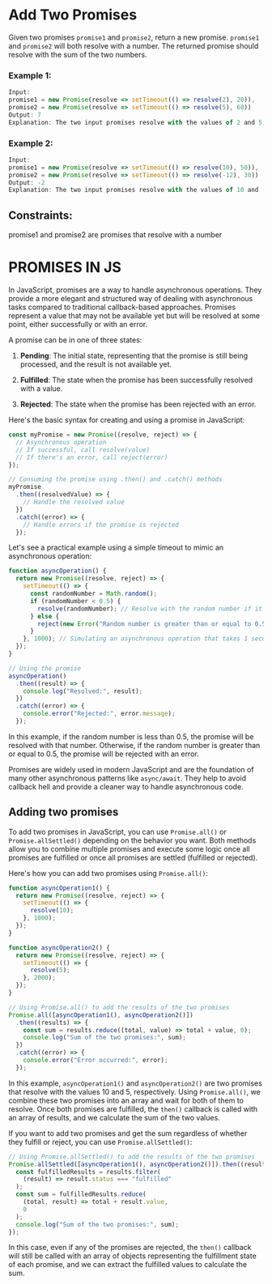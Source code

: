 # Add Two Promises

Given two promises `promise1` and `promise2`, return a new promise. `promise1` and `promise2` will both resolve with a number. The returned promise should resolve with the sum of the two numbers.

### Example 1:

```javascript
Input:
promise1 = new Promise(resolve => setTimeout(() => resolve(2), 20)),
promise2 = new Promise(resolve => setTimeout(() => resolve(5), 60))
Output: 7
Explanation: The two input promises resolve with the values of 2 and 5 respectively. The returned promise should resolve with a value of 2 + 5 = 7. The time the returned promise resolves is not judged for this problem.
```

### Example 2:

```javascript
Input:
promise1 = new Promise(resolve => setTimeout(() => resolve(10), 50)),
promise2 = new Promise(resolve => setTimeout(() => resolve(-12), 30))
Output: -2
Explanation: The two input promises resolve with the values of 10 and -12 respectively. The returned promise should resolve with a value of 10 + -12 = -2.
```

## Constraints:

promise1 and promise2 are promises that resolve with a number

# PROMISES IN JS

In JavaScript, promises are a way to handle asynchronous operations. They provide a more elegant and structured way of dealing with asynchronous tasks compared to traditional callback-based approaches. Promises represent a value that may not be available yet but will be resolved at some point, either successfully or with an error.

A promise can be in one of three states:

1. **Pending**: The initial state, representing that the promise is still being processed, and the result is not available yet.

2. **Fulfilled**: The state when the promise has been successfully resolved with a value.

3. **Rejected**: The state when the promise has been rejected with an error.

Here's the basic syntax for creating and using a promise in JavaScript:

```javascript
const myPromise = new Promise((resolve, reject) => {
  // Asynchronous operation
  // If successful, call resolve(value)
  // If there's an error, call reject(error)
});

// Consuming the promise using .then() and .catch() methods
myPromise
  .then((resolvedValue) => {
    // Handle the resolved value
  })
  .catch((error) => {
    // Handle errors if the promise is rejected
  });
```

Let's see a practical example using a simple timeout to mimic an asynchronous operation:

```javascript
function asyncOperation() {
  return new Promise((resolve, reject) => {
    setTimeout(() => {
      const randomNumber = Math.random();
      if (randomNumber < 0.5) {
        resolve(randomNumber); // Resolve with the random number if it's less than 0.5
      } else {
        reject(new Error("Random number is greater than or equal to 0.5")); // Reject with an error otherwise
      }
    }, 1000); // Simulating an asynchronous operation that takes 1 second
  });
}

// Using the promise
asyncOperation()
  .then((result) => {
    console.log("Resolved:", result);
  })
  .catch((error) => {
    console.error("Rejected:", error.message);
  });
```

In this example, if the random number is less than 0.5, the promise will be resolved with that number. Otherwise, if the random number is greater than or equal to 0.5, the promise will be rejected with an error.

Promises are widely used in modern JavaScript and are the foundation of many other asynchronous patterns like `async/await`. They help to avoid callback hell and provide a cleaner way to handle asynchronous code.

## Adding two promises

To add two promises in JavaScript, you can use `Promise.all()` or `Promise.allSettled()` depending on the behavior you want. Both methods allow you to combine multiple promises and execute some logic once all promises are fulfilled or once all promises are settled (fulfilled or rejected).

Here's how you can add two promises using `Promise.all()`:

```javascript
function asyncOperation1() {
  return new Promise((resolve, reject) => {
    setTimeout(() => {
      resolve(10);
    }, 1000);
  });
}

function asyncOperation2() {
  return new Promise((resolve, reject) => {
    setTimeout(() => {
      resolve(5);
    }, 2000);
  });
}

// Using Promise.all() to add the results of the two promises
Promise.all([asyncOperation1(), asyncOperation2()])
  .then((results) => {
    const sum = results.reduce((total, value) => total + value, 0);
    console.log("Sum of the two promises:", sum);
  })
  .catch((error) => {
    console.error("Error occurred:", error);
  });
```

In this example, `asyncOperation1()` and `asyncOperation2()` are two promises that resolve with the values 10 and 5, respectively. Using `Promise.all()`, we combine these two promises into an array and wait for both of them to resolve. Once both promises are fulfilled, the `then()` callback is called with an array of results, and we calculate the sum of the two values.

If you want to add two promises and get the sum regardless of whether they fulfill or reject, you can use `Promise.allSettled()`:

```javascript
// Using Promise.allSettled() to add the results of the two promises
Promise.allSettled([asyncOperation1(), asyncOperation2()]).then((results) => {
  const fulfilledResults = results.filter(
    (result) => result.status === "fulfilled"
  );
  const sum = fulfilledResults.reduce(
    (total, result) => total + result.value,
    0
  );
  console.log("Sum of the two promises:", sum);
});
```

In this case, even if any of the promises are rejected, the `then()` callback will still be called with an array of objects representing the fulfillment state of each promise, and we can extract the fulfilled values to calculate the sum.
